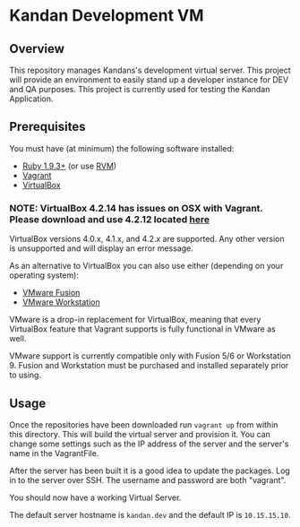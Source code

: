 Kandan Development VM
===============

Overview
--------
This repository manages Kandans's development virtual server. This project will provide an environment to easily stand up a developer instance for DEV and QA purposes. This project is currently used for testing the Kandan Application.

Prerequisites 
------------
You must have (at minimum) the following software installed:

* [Ruby 1.9.3+](http://www.ruby-lang.org/en/downloads/) (or use [RVM](https://rvm.io/rvm/install))
* [Vagrant](http://vagrantup.com)
* [VirtualBox](http://www.virtualbox.org)

### NOTE: VirtualBox 4.2.14 has issues on OSX with Vagrant. Please download and use 4.2.12 located [here](https://www.virtualbox.org/wiki/Download_Old_Builds_4_2)

VirtualBox versions 4.0.x, 4.1.x, and 4.2.x are supported. Any other version is unsupported and will display an error message.

As an alternative to VirtualBox you can also use either (depending on your operating system):

* [VMware Fusion](http://www.vmware.com/products/fusion/overview.html)
* [VMware Workstation](http://www.vmware.com/products/workstation/)

VMware is a drop-in replacement for VirtualBox, meaning that every VirtualBox feature that Vagrant supports is fully functional in VMware as well. 

VMware support  is currently compatible only with Fusion 5/6 or Workstation 9. Fusion and Workstation must be purchased and installed separately prior to using.

Usage
--------

Once the repositories have been downloaded run `vagrant up` from within this directory. This will build the virtual server and provision it. You can change some settings such as the IP address of the server and the server's name in the VagrantFile.

After the server has been built it is a good idea to update the packages. Log in to the server over SSH. The username and password are both "vagrant". 

You should now have a working Virtual Server.

The default server hostname is `kandan.dev` and the default IP is `10.15.15.10`.
